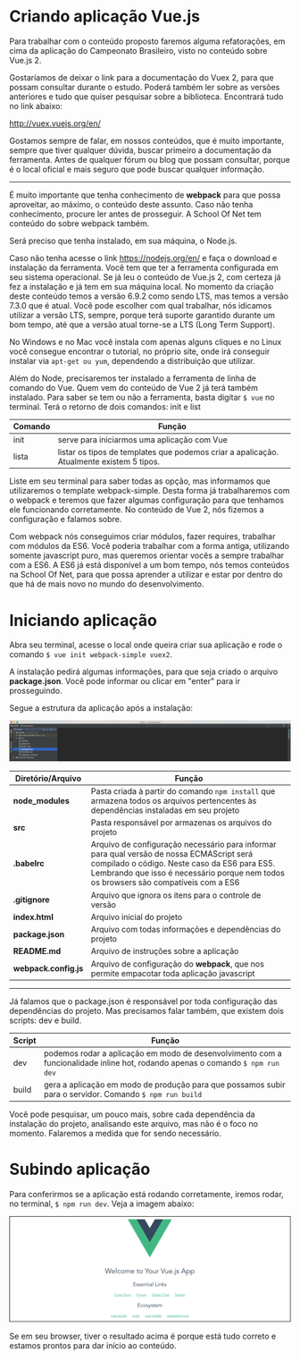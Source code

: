 # Criando aplicação Vue.js

Para trabalhar com o conteúdo proposto faremos alguma refatorações, em cima da aplicação do Campeonato Brasileiro, visto no conteúdo sobre Vue.js 2.

Gostaríamos de deixar o link para a documentação do Vuex 2, para que possam consultar durante o estudo. Poderá também ler sobre as versões anteriores e tudo que quiser pesquisar sobre a biblioteca. Encontrará tudo no link abaixo:

<http://vuex.vuejs.org/en/>

Gostamos sempre de falar, em nossos conteúdos, que é muito importante, sempre que tiver qualquer dúvida, buscar primeiro a documentação da ferramenta. Antes de qualquer fórum ou blog que possam consultar, porque é o local oficial e mais seguro que pode buscar qualquer informação.

***

É muito importante que tenha conhecimento de **webpack** para que possa aproveitar, ao máximo, o conteúdo deste assunto. Caso não tenha conhecimento, procure ler antes de prosseguir. A School Of Net tem conteúdo do sobre webpack também.

Será preciso que tenha instalado, em sua máquina, o Node.js.

Caso não tenha acesse o link <https://nodejs.org/en/> e faça o download e instalação da ferramenta. Você tem que ter a ferramenta configurada em seu sistema operacional. Se já leu o conteúdo de Vue.js 2, com certeza já fez a instalação e já tem em sua máquina local. No momento da criação deste conteúdo temos a versão 6.9.2 como sendo LTS, mas temos a versão 7.3.0 que é atual. Você pode escolher com qual trabalhar, nós idicamos utilizar a versão LTS, sempre, porque terá suporte garantido durante um bom tempo, até que a versão atual torne-se a LTS (Long Term Support).

No Windows e no Mac você instala com apenas alguns cliques e no Linux você consegue encontrar o tutorial, no próprio site, onde irá conseguir instalar via `apt-get ou yum`, dependendo a distribuição que utilizar.

Além do Node, precisaremos ter instalado a ferramenta de linha de comando do Vue. Quem vem do conteúdo de Vue 2 já terá também instalado. Para saber se tem ou não a ferramenta, basta digitar `$ vue` no terminal. Terá o retorno de dois comandos: init e list

Comando | Função
------------- | ----------
init | serve para iniciarmos uma aplicação com Vue
lista | listar os tipos de templates que podemos criar a apalicação. Atualmente existem 5 tipos.

Liste em seu terminal para saber todas as opção, mas informamos que utilizaremos o template webpack-simple. Desta forma já trabalharemos com o webpack e teremos que fazer algumas configuração para que tenhamos ele funcionando corretamente. No conteúdo de Vue 2, nós fizemos a configuração e falamos sobre.

Com webpack nós conseguimos criar módulos, fazer requires, trabalhar com módulos da ES6. Você poderia trabalhar com a forma antiga, utilizando somente javascript puro, mas queremos orientar vocês a sempre trabalhar com a ES6. A ES6 já está disponível a um bom tempo, nós temos conteúdos na School Of Net, para que possa aprender a utilizar e estar por dentro do que há de mais novo no mundo do desenvolvimento.

# Iniciando aplicação

Abra seu terminal, acesse o local onde queira criar sua aplicação e rode o comando `$ vue init webpack-simple vuex2`.

A instalação pedirá algumas informações, para que seja criado o arquivo **package.json**. Você pode informar ou clicar em "enter" para ir prosseguindo.

Segue a estrutura da aplicação após a instalação:

![estrutura_vue2](./images/estrutura_vue2.png "estrutura_vue2")

Diretório/Arquivo | Função
---------------------- | -----------
**node_modules** | Pasta criada à partir do comando `npm install` que armazena todos os arquivos pertencentes às dependências instaladas em seu projeto
**src** | Pasta responsável por armazenas os arquivos do projeto
**.babelrc** | Arquivo de configuração necessário para informar para qual versão de nossa ECMAScript será compilado o código. Neste caso da ES6 para ES5. Lembrando que isso é necessário porque nem todos os browsers são compatíveis com a ES6
**.gitignore** | Arquivo que ignora os itens para o controle de versão
**index.html** | Arquivo inicial do projeto
**package.json** | Arquivo com todas informações e dependências do projeto
**README.md** | Arquivo de instruções sobre a aplicação
**webpack.config.js** | Arquivo de configuração do **webpack**, que nos permite empacotar toda aplicação javascript

***

Já falamos que o package.json é responsável por toda configuração das dependências do projeto. Mas precisamos falar também, que existem dois scripts: dev e build.

Script | Função
-------- | -----------
dev | podemos rodar a aplicação em modo de desenvolvimento com a funcionalidade inline hot, rodando apenas o comando `$ npm run dev`
build | gera a aplicação em modo de produção para que possamos subir para o servidor. Comando `$ npm run build`

Você pode pesquisar, um pouco mais, sobre cada dependência da instalação do projeto, analisando este arquivo, mas não é o foco no momento. Falaremos a medida que for sendo necessário.

# Subindo aplicação

Para conferirmos se a aplicação está rodando corretamente, iremos rodar, no terminal, `$ npm run dev`. Veja a imagem abaixo:

![vue2_run](./images/vue2_run.png "vue2_run")

Se em seu browser, tiver o resultado acima é porque está tudo correto e estamos prontos para dar início ao conteúdo.
